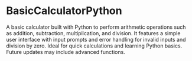 # BasicCalculatorPython
A basic calculator built with Python to perform arithmetic operations such as addition, subtraction, multiplication, and division. It features a simple user interface with input prompts and error handling for invalid inputs and division by zero. Ideal for quick calculations and learning Python basics. Future updates may include advanced functions.
